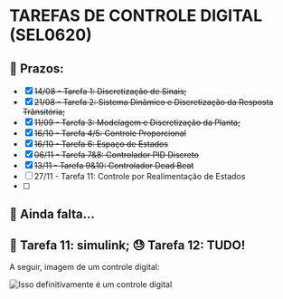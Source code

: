 # TAREFAS DE CONTROLE DIGITAL (SEL0620)

## 📅 Prazos:
* [x] ~~14/08 - Tarefa 1: Discretização de Sinais;~~
* [x] ~~21/08 - Tarefa 2: Sistema Dinâmico e Discretização da Resposta Trânsitória;~~
* [x] ~~11/09 - Tarefa 3: Modelagem e Discretização da Planta;~~
* [x] ~~16/10 - Tarefa 4/5: Controle Proporcional~~
* [x] ~~16/10 - Tarefa 6: Espaço de Estados~~
* [x] ~~06/11 - Tarefa 7&8: Controlador PID Discreto~~
* [x] ~~13/11 - Tarefa 9&10: Controlador Dead Beat~~
* [ ] 27/11 - Tarefa 11: Controle por Realimentação de Estados
* [ ] 
## 📃 Ainda falta...

🐌 Tarefa 11: simulink;
😓 Tarefa 12: TUDO!
---
A seguir, imagem de um controle digital:

![Isso definitivamente é um controle digital](https://i.gifer.com/RKm.gif)

